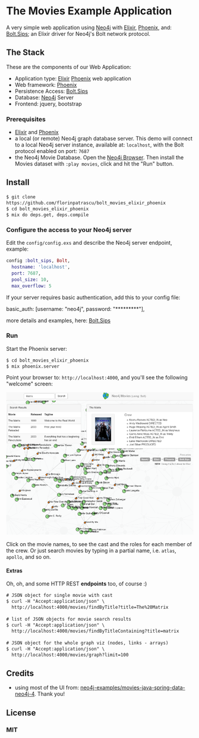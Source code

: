 # The Movies Example Application

A very simple web application using [Neo4j](http://neo4j.com/developer/get-started/) with [Elixir](http://elixir-lang.org), [Phoenix](http://www.phoenixframework.org), and: [Bolt.Sips](https://github.com/florinpatrascu/bolt_sips); an Elixir driver for Neo4j's Bolt network protocol.

## The Stack

These are the components of our Web Application:

- Application type: [Elixir](http://elixir-lang.org) [Phoenix](http://www.phoenixframework.org) web application
- Web framework: [Phoenix](http://www.phoenixframework.org)
- Persistence Access: [Bolt.Sips](https://github.com/florinpatrascu/bolt_sips)
- Database: [Neo4j](http://neo4j.com/developer/get-started/) Server
- Frontend: jquery, bootstrap

### Prerequisites

- [Elixir](http://elixir-lang.org) and  [Phoenix](http://www.phoenixframework.org)
- a local (or remote) Neo4j graph database server. This demo will connect to a local Neo4j server instance, available at: `localhost`, with the Bolt protocol enabled on port: `7687`
- the Neo4j Movie Database. Open the [Neo4j Browser](http://localhost:7474).
Then install the Movies dataset with `:play movies`, click and hit the "Run" button.


## Install

    $ git clone https://github.com/florinpatrascu/bolt_movies_elixir_phoenix
    $ cd bolt_movies_elixir_phoenix
    $ mix do deps.get, deps.compile

### Configure the access to your Neo4j server

Edit the `config/config.exs` and describe the Neo4j server endpoint, example:

```elixir
config :bolt_sips, Bolt,
  hostname: 'localhost',
  port: 7687,
  pool_size: 10,
  max_overflow: 5
```

If your server requires basic authentication, add this to your config file:

  basic_auth: [username: "neo4j", password: "*********"],

more details and examples, here: [Bolt.Sips](https://github.com/florinpatrascu/bolt_sips)

### Run

Start the Phoenix server:

    $ cd bolt_movies_elixir_phoenix
    $ mix phoenix.server

Point your browser to: `http://localhost:4000`, and you'll see the following "welcome" screen:

![](web/static/elixir_movies_demo.png)

Click on the movie names, to see the cast and the roles for each member of the crew. Or just search movies by typing in a partial name, i.e. `atlas`, `apollo`, and so on.

#### Extras
Oh, oh, and some HTTP REST **endpoints** too, of course :)

    # JSON object for single movie with cast
    $ curl -H "Accept:application/json" \
      http://localhost:4000/movies/findByTitle?title=The%20Matrix

    # list of JSON objects for movie search results
    $ curl -H "Accept:application/json" \
      http://localhost:4000/movies/findByTitleContaining?title=matrix

    # JSON object for the whole graph viz (nodes, links - arrays)
    $ curl -H "Accept:application/json" \
      http://localhost:4000/movies/graph?limit=100


## Credits

- using most of the UI from: [neo4j-examples/movies-java-spring-data-neo4j-4](https://github.com/neo4j-examples/movies-java-spring-data-neo4j-4). Thank you!

## License

### MIT
